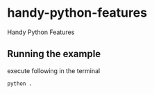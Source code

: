 # handy-python-features
Handy Python Features

## Running the example
execute following in the terminal

`python .`
